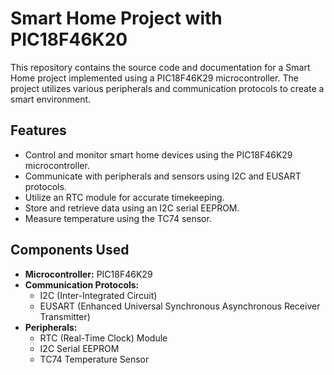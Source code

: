 # Smart Home Project with PIC18F46K20

This repository contains the source code and documentation for a Smart Home project implemented using a PIC18F46K29 microcontroller. The project utilizes various peripherals and communication protocols to create a smart environment.

## Features

- Control and monitor smart home devices using the PIC18F46K29 microcontroller.
- Communicate with peripherals and sensors using I2C and EUSART protocols.
- Utilize an RTC module for accurate timekeeping.
- Store and retrieve data using an I2C serial EEPROM.
- Measure temperature using the TC74 sensor.

## Components Used

- **Microcontroller:** PIC18F46K29
- **Communication Protocols:**
  - I2C (Inter-Integrated Circuit)
  - EUSART (Enhanced Universal Synchronous Asynchronous Receiver Transmitter)
- **Peripherals:**
  - RTC (Real-Time Clock) Module
  - I2C Serial EEPROM
  - TC74 Temperature Sensor


